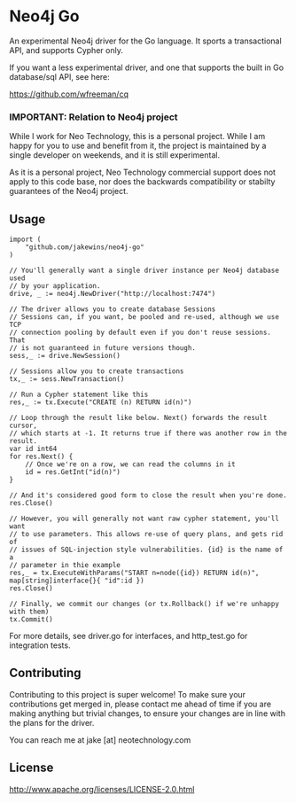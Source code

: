 # Neo4j Go

An experimental Neo4j driver for the Go language. It sports a transactional API, and supports Cypher only.

If you want a less experimental driver, and one that supports the built in Go database/sql API, see here:

https://github.com/wfreeman/cq

### IMPORTANT: Relation to Neo4j project

While I work for Neo Technology, this is a personal project. While I am happy for you to use and
benefit from it, the project is maintained by a single developer on weekends, and it is still 
experimental.

As it is a personal project, Neo Technology commercial support does not apply to this code base,
nor does the backwards compatibility or stabilty guarantees of the Neo4j project.

## Usage

    import (
        "github.com/jakewins/neo4j-go"
    )

    // You'll generally want a single driver instance per Neo4j database used
    // by your application.
    drive, _ := neo4j.NewDriver("http://localhost:7474")

    // The driver allows you to create database Sessions
    // Sessions can, if you want, be pooled and re-used, although we use TCP 
    // connection pooling by default even if you don't reuse sessions. That 
    // is not guaranteed in future versions though.
    sess,_ := drive.NewSession()

    // Sessions allow you to create transactions
    tx,_ := sess.NewTransaction()
 
    // Run a Cypher statement like this
    res,_ := tx.Execute("CREATE (n) RETURN id(n)")

    // Loop through the result like below. Next() forwards the result cursor, 
    // which starts at -1. It returns true if there was another row in the result.
    var id int64
    for res.Next() {
        // Once we're on a row, we can read the columns in it
        id = res.GetInt("id(n)")
    }

    // And it's considered good form to close the result when you're done.
    res.Close()

    // However, you will generally not want raw cypher statement, you'll want
    // to use parameters. This allows re-use of query plans, and gets rid of 
    // issues of SQL-injection style vulnerabilities. {id} is the name of a
    // parameter in thie example
    res,_ = tx.ExecuteWithParams("START n=node({id}) RETURN id(n)", map[string]interface{}{ "id":id })
    res.Close()

    // Finally, we commit our changes (or tx.Rollback() if we're unhappy with them)
    tx.Commit()

For more details, see driver.go for interfaces, and http_test.go for integration tests.

## Contributing

Contributing to this project is super welcome! To make sure your contributions get merged in, please
contact me ahead of time if you are making anything but trivial changes, to ensure your changes are in
line with the plans for the driver.

You can reach me at jake [at] neotechnology.com

## License

http://www.apache.org/licenses/LICENSE-2.0.html